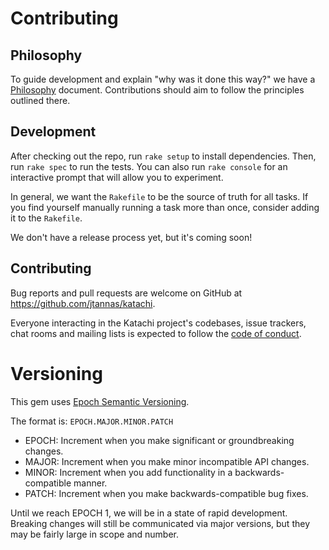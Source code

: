 # Contributing

## Philosophy

To guide development and explain "why was it done this way?" we have a [Philosophy](./PHILOSOPHY.md) document.
Contributions should aim to follow the principles outlined there.

## Development

After checking out the repo, run `rake setup` to install dependencies. Then, run `rake spec` to run the tests. You can also run `rake console` for an interactive prompt that will allow you to experiment.

In general, we want the `Rakefile` to be the source of truth for all tasks. If you find yourself manually running a task more than once, consider adding it to the `Rakefile`.

We don't have a release process yet, but it's coming soon!

## Contributing

Bug reports and pull requests are welcome on GitHub at https://github.com/jtannas/katachi.

Everyone interacting in the Katachi project's codebases, issue trackers, chat rooms and mailing lists is expected to follow the [code of conduct](./CODE_OF_CONDUCT.md).

# Versioning

This gem uses [Epoch Semantic Versioning](https://antfu.me/posts/epoch-semver).

The format is: `EPOCH.MAJOR.MINOR.PATCH`

- EPOCH: Increment when you make significant or groundbreaking changes.
- MAJOR: Increment when you make minor incompatible API changes.
- MINOR: Increment when you add functionality in a backwards-compatible manner.
- PATCH: Increment when you make backwards-compatible bug fixes.

Until we reach EPOCH 1, we will be in a state of rapid development.
Breaking changes will still be communicated via major versions, but
they may be fairly large in scope and number.
